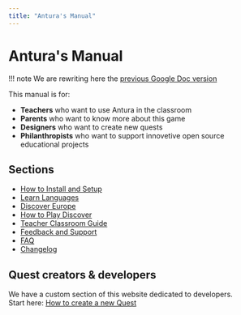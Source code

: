 ```yaml
---
title: "Antura's Manual"
---
```

# Antura's Manual

!!! note
    We are rewriting here the [previous Google Doc version](https://docs.google.com/document/d/1Yk8cvbJIE2IKIKsVDs7eHWq_nueZ-O6HCGTl9xVusJk/edit?usp=sharing)

This manual is for:

- **Teachers** who want to use Antura in the classroom
- **Parents** who want to know more about this game
- **Designers** who want to create new quests
- **Philanthropists** who want to support innovetive open source educational projects

## Sections

- [How to Install and Setup](./install.md)
- [Learn Languages](./learnlanguage_module.md)
- [Discover Europe](./discover_module.md)
- [How to Play Discover](./discover_how_to_play.md)
- [Teacher Classroom Guide](./classroom_guide.md)
- [Feedback and Support](./support.md)
- [FAQ](./faq.md)
- [Changelog](./changelog.md)

## Quest creators & developers
We have a custom section of this website dedicated to developers.  
Start here: [How to create a new Quest](../dev/quest-design/index.md)
